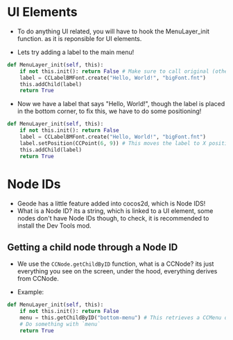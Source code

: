 # UI Elements
- To do anything UI related, you will have to hook the MenuLayer_init function. as it is reponsible for UI elements.

- Lets try adding a label to the main menu!
```python
def MenuLayer_init(self, this):
    if not this.init(): return False # Make sure to call original (otherwise the UI will be BLACK.)
    label = CCLabelBMFont.create("Hello, World!", "bigFont.fnt") 
    this.addChild(label)
    return True
```
- Now we have a label that says "Hello, World!", though the label is placed in the bottom corner, to fix this, we have to do some positioning!

```python
def MenuLayer_init(self, this):
    if not this.init(): return False
    label = CCLabelBMFont.create("Hello, World!", "bigFont.fnt")
    label.setPosition(CCPoint(6, 9)) # This moves the label to X position 6, and Y position 9.
    this.addChild(label)
    return True
```

# Node IDs
- Geode has a little feature added into cocos2d, which is Node IDS!
- What is a Node ID? its a string, which is linked to a UI element, some nodes don't have Node IDs though, to check, it is recommended to install the Dev Tools mod.

## Getting a child node through a Node ID
- We use the `CCNode.getChildByID` function, what is a CCNode? its just everything you see on the screen, under the hood, everything derives from CCNode.

- Example:
```python
def MenuLayer_init(self, this):
    if not this.init(): return False
    menu = this.getChildByID("bottom-menu") # This retrieves a CCMenu of ID bottom-menu.
    # Do something with `menu`
    return True
```

